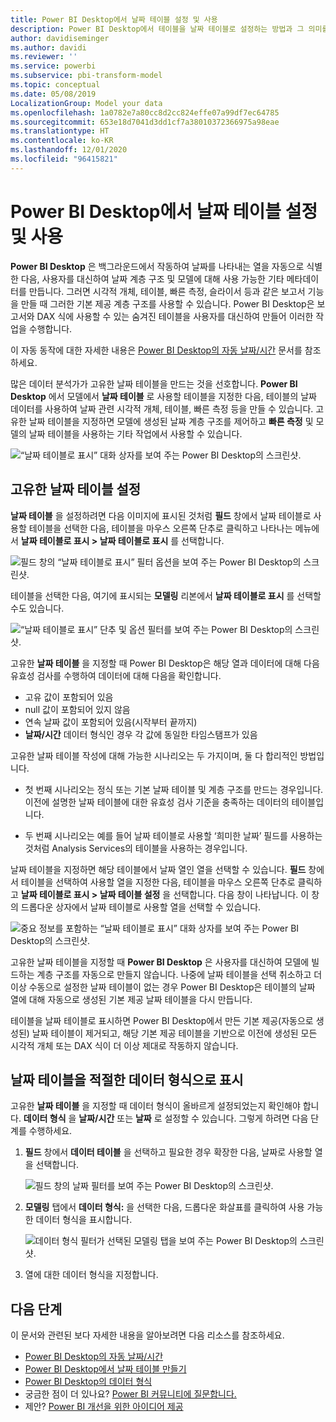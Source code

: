 ```yaml
---
title: Power BI Desktop에서 날짜 테이블 설정 및 사용
description: Power BI Desktop에서 테이블을 날짜 테이블로 설정하는 방법과 그 의미를 알아봅니다.
author: davidiseminger
ms.author: davidi
ms.reviewer: ''
ms.service: powerbi
ms.subservice: pbi-transform-model
ms.topic: conceptual
ms.date: 05/08/2019
LocalizationGroup: Model your data
ms.openlocfilehash: 1a0782e7a80cc8d2cc824effe07a99df7ec64785
ms.sourcegitcommit: 653e18d7041d3dd1cf7a38010372366975a98eae
ms.translationtype: HT
ms.contentlocale: ko-KR
ms.lasthandoff: 12/01/2020
ms.locfileid: "96415821"
---
```

# <a name="set-and-use-date-tables-in-power-bi-desktop"></a>Power BI Desktop에서 날짜 테이블 설정 및 사용

**Power BI Desktop** 은 백그라운드에서 작동하여 날짜를 나타내는 열을 자동으로 식별한 다음, 사용자를 대신하여 날짜 계층 구조 및 모델에 대해 사용 가능한 기타 메타데이터를 만듭니다. 그러면 시각적 개체, 테이블, 빠른 측정, 슬라이서 등과 같은 보고서 기능을 만들 때 그러한 기본 제공 계층 구조를 사용할 수 있습니다. Power BI Desktop은 보고서와 DAX 식에 사용할 수 있는 숨겨진 테이블을 사용자를 대신하여 만들어 이러한 작업을 수행합니다.

이 자동 동작에 대한 자세한 내용은 [Power BI Desktop의 자동 날짜/시간](desktop-auto-date-time.md) 문서를 참조하세요.

많은 데이터 분석가가 고유한 날짜 테이블을 만드는 것을 선호합니다. **Power BI Desktop** 에서 모델에서 **날짜 테이블** 로 사용할 테이블을 지정한 다음, 테이블의 날짜 데이터를 사용하여 날짜 관련 시각적 개체, 테이블, 빠른 측정 등을 만들 수 있습니다. 고유한 날짜 테이블을 지정하면 모델에 생성된 날짜 계층 구조를 제어하고 **빠른 측정** 및 모델의 날짜 테이블을 사용하는 기타 작업에서 사용할 수 있습니다.

![“날짜 테이블로 표시” 대화 상자를 보여 주는 Power BI Desktop의 스크린샷.](media/desktop-date-tables/date-tables_01.png)

## <a name="setting-your-own-date-table"></a>고유한 날짜 테이블 설정

**날짜 테이블** 을 설정하려면 다음 이미지에 표시된 것처럼 **필드** 창에서 날짜 테이블로 사용할 테이블을 선택한 다음, 테이블을 마우스 오른쪽 단추로 클릭하고 나타나는 메뉴에서 **날짜 테이블로 표시 > 날짜 테이블로 표시** 를 선택합니다.

![필드 창의 “날짜 테이블로 표시” 필터 옵션을 보여 주는 Power BI Desktop의 스크린샷.](media/desktop-date-tables/date-tables_02.png)

테이블을 선택한 다음, 여기에 표시되는 **모델링** 리본에서 **날짜 테이블로 표시** 를 선택할 수도 있습니다.

![“날짜 테이블로 표시” 단추 및 옵션 필터를 보여 주는 Power BI Desktop의 스크린샷.](media/desktop-date-tables/date-tables_02b.png)

고유한 **날짜 테이블** 을 지정할 때 Power BI Desktop은 해당 열과 데이터에 대해 다음 유효성 검사를 수행하여 데이터에 대해 다음을 확인합니다.

* 고유 값이 포함되어 있음
* null 값이 포함되어 있지 않음
* 연속 날짜 값이 포함되어 있음(시작부터 끝까지)
* **날짜/시간** 데이터 형식인 경우 각 값에 동일한 타임스탬프가 있음

고유한 날짜 테이블 작성에 대해 가능한 시나리오는 두 가지이며, 둘 다 합리적인 방법입니다.

* 첫 번째 시나리오는 정식 또는 기본 날짜 테이블 및 계층 구조를 만드는 경우입니다. 이전에 설명한 날짜 테이블에 대한 유효성 검사 기준을 충족하는 데이터의 테이블입니다. 

* 두 번째 시나리오는 예를 들어 날짜 테이블로 사용할 ‘희미한 날짜’ 필드를 사용하는 것처럼 Analysis Services의 테이블을 사용하는 경우입니다. 

날짜 테이블을 지정하면 해당 테이블에서 날짜 열인 열을 선택할 수 있습니다. **필드** 창에서 테이블을 선택하여 사용할 열을 지정한 다음, 테이블을 마우스 오른쪽 단추로 클릭하고 **날짜 테이블로 표시 > 날짜 테이블 설정** 을 선택합니다. 다음 창이 나타납니다. 이 창의 드롭다운 상자에서 날짜 테이블로 사용할 열을 선택할 수 있습니다.

![중요 정보를 포함하는 “날짜 테이블로 표시” 대화 상자를 보여 주는 Power BI Desktop의 스크린샷.](media/desktop-date-tables/date-tables_03.png)

고유한 날짜 테이블을 지정할 때 **Power BI Desktop** 은 사용자를 대신하여 모델에 빌드하는 계층 구조를 자동으로 만들지 않습니다. 나중에 날짜 테이블을 선택 취소하고 더 이상 수동으로 설정한 날짜 테이블이 없는 경우 Power BI Desktop은 테이블의 날짜 열에 대해 자동으로 생성된 기본 제공 날짜 테이블을 다시 만듭니다.

테이블을 날짜 테이블로 표시하면 Power BI Desktop에서 만든 기본 제공(자동으로 생성된) 날짜 테이블이 제거되고, 해당 기본 제공 테이블을 기반으로 이전에 생성된 모든 시각적 개체 또는 DAX 식이 더 이상 제대로 작동하지 않습니다. 

## <a name="marking-your-date-table-as-the-appropriate-data-type"></a>날짜 테이블을 적절한 데이터 형식으로 표시

고유한 **날짜 테이블** 을 지정할 때 데이터 형식이 올바르게 설정되었는지 확인해야 합니다. **데이터 형식** 을 **날짜/시간** 또는 **날짜** 로 설정할 수 있습니다. 그렇게 하려면 다음 단계를 수행하세요.

1. **필드** 창에서 **데이터 테이블** 을 선택하고 필요한 경우 확장한 다음, 날짜로 사용할 열을 선택합니다.
   
    ![필드 창의 날짜 필터를 보여 주는 Power BI Desktop의 스크린샷.](media/desktop-date-tables/date-tables_04.png) 

2. **모델링** 탭에서 **데이터 형식:** 을 선택한 다음, 드롭다운 화살표를 클릭하여 사용 가능한 데이터 형식을 표시합니다.

    ![데이터 형식 필터가 선택된 모델링 탭을 보여 주는 Power BI Desktop의 스크린샷.](media/desktop-date-tables/date-tables_05.png)

3. 열에 대한 데이터 형식을 지정합니다. 


## <a name="next-steps"></a>다음 단계

이 문서와 관련된 보다 자세한 내용을 알아보려면 다음 리소스를 참조하세요.

* [Power BI Desktop의 자동 날짜/시간](desktop-auto-date-time.md)
* [Power BI Desktop에서 날짜 테이블 만들기](../guidance/model-date-tables.md)
* [Power BI Desktop의 데이터 형식](../connect-data/desktop-data-types.md)
* 궁금한 점이 더 있나요? [Power BI 커뮤니티에 질문합니다.](https://community.powerbi.com/)
* 제안? [Power BI 개선을 위한 아이디어 제공](https://ideas.powerbi.com/)
